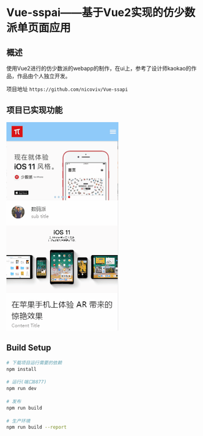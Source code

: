 # Vue-sspai——基于Vue2实现的仿少数派单页面应用

## 概述

使用Vue2进行的仿少数派的webapp的制作，在ui上，参考了设计师kaokao的作品，作品由个人独立开发。


项目地址 `https://github.com/nicoviv/Vue-ssapi`

## 项目已实现功能

![项目演示](./static/move.gif)





## Build Setup

``` bash
# 下载项目运行需要的依赖
npm install

# 运行(端口8877)
npm run dev

# 发布
npm run build

# 生产环境
npm run build --report
```
